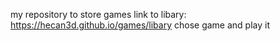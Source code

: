my repository to store games
link to libary: https://hecan3d.github.io/games/libary
chose game and play it
